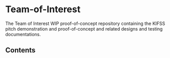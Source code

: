 # Team-of-Interest
The Team of Interest WIP proof-of-concept repository containing the KIFSS pitch demonstration and proof-of-concept and related designs and testing documentations. <br>

## Contents
